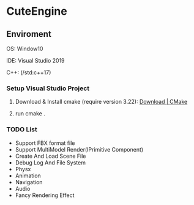 # CuteEngine



## Enviroment



OS: Window10



IDE: Visual Studio 2019



C++:  (/std:c++17)



### Setup Visual Studio Project



1. Download & Install cmake (require version 3.22): [Download | CMake](https://cmake.org/download/)

2. run cmake . 





### TODO List

+ Support FBX format file
+ Support MultiModel Render(IPrimitive Component)
+ Create And Load Scene File
+ Debug Log And File System
+ Physx
+ Animation
+ Navigation
+ Audio
+ Fancy Rendering Effect